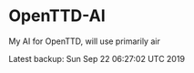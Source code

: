 # OpenTTD-AI
My AI for OpenTTD, will use primarily air

Latest backup: Sun Sep 22 06:27:02 UTC 2019
